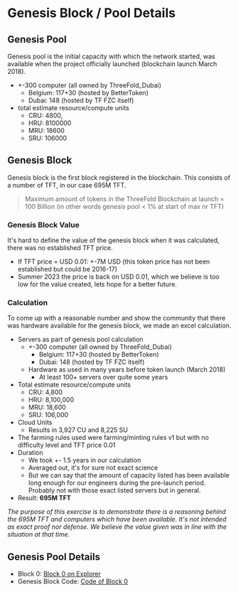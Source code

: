 # Genesis Block / Pool Details

## Genesis Pool

Genesis pool is the initial capacity with which the network started, was available when the project officially launched (blockchain launch March 2018).

- +-300 computer (all owned by ThreeFold_Dubai)
  - Belgium: 117+30 (hosted by BetterToken)
  - Dubai: 148 (hosted by TF FZC itself)
- total estimate resource/compute units
  - CRU: 4800,
  - HRU: 8100000
  - MRU: 18600
  - SRU: 106000

## Genesis Block

Genesis block is the first block registered in the blockchain. This consists of a number of TFT, in our case 695M TFT.

> Maximum amount of tokens in the ThreeFold Blockchain at launch = 100 Billion (in other words genesis pool < 1% at start of max nr TFT)

### Genesis Block Value

It's hard to define the value of the genesis block when it was calculated, there was no established TFT price.

- If TFT price = USD 0.01: +-7M USD (this token price has not been established but could be 2016-17)
- Summer 2023 the price is back on USD 0.01, which we believe is too low for the value created, lets hope for a better future.

### Calculation

To come up with a reasonable number and show the community that there was hardware available for the genesis block, we made an excel calculation.

- Servers as part of genesis pool calculation
  - +-300 computer (all owned by ThreeFold_Dubai)
    - Belgium: 117+30 (hosted by BetterToken)
    - Dubai: 148 (hosted by TF FZC itself)
  - Hardware as used in many years before token launch (March 2018)
    - At least 100+ servers over quite some years
- Total estimate resource/compute units
  - CRU: 4,800
  - HRU: 8,100,000
  - MRU: 18,600
  - SRU: 106,000
- Cloud Units
  - Results in 3,927 CU and 8,225 SU
- The farming rules used were farming/minting rules v1 but with no difficulty level and TFT price 0.01
- Duration
  - We took +- 1.5 years in our calculation
  - Averaged out, it's for sure not exact science
  - But we can say that the amount of capacity listed has been available long enough for our engineers during the pre-launch period. Probably not with those exact listed servers but in general.
- Result: **695M TFT**

_The purpose of this exercise is to demonstrate there is a reasoning behind the 695M TFT and computers which have been available. It's not intended as exact proof nor defense. We believe the value given was in line with the situation at that time._

## Genesis Pool Details

- Block 0: [Block 0 on Explorer](https://explorer2.threefoldtoken.com/hash.html?hash=a2ee0aa706c9de46ec57dbba1af8d352fbcc3cc5e9626fc56337fd5e9ca44c8d)
- Genesis Block Code: [Code of Block 0](https://github.com/threefoldfoundation/tfchain/blob/master/pkg/config/config.go#L103)

